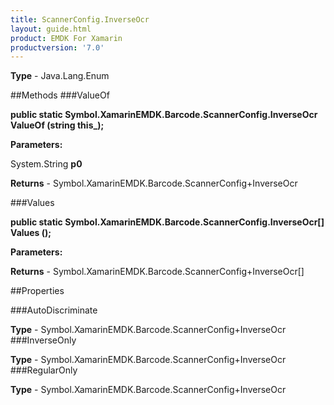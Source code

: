 ```yaml
---
title: ScannerConfig.InverseOcr
layout: guide.html
product: EMDK For Xamarin 
productversion: '7.0' 
---
```


    

**Type** - Java.Lang.Enum

##Methods
###ValueOf

**public static Symbol.XamarinEMDK.Barcode.ScannerConfig.InverseOcr ValueOf (string this_);**


        

**Parameters:**

System.String **p0** 

**Returns** - Symbol.XamarinEMDK.Barcode.ScannerConfig+InverseOcr

###Values

**public static Symbol.XamarinEMDK.Barcode.ScannerConfig.InverseOcr[] Values ();**


        

**Parameters:**

**Returns** - Symbol.XamarinEMDK.Barcode.ScannerConfig+InverseOcr[]

##Properties

###AutoDiscriminate

        

**Type** - Symbol.XamarinEMDK.Barcode.ScannerConfig+InverseOcr
###InverseOnly

        

**Type** - Symbol.XamarinEMDK.Barcode.ScannerConfig+InverseOcr
###RegularOnly

        

**Type** - Symbol.XamarinEMDK.Barcode.ScannerConfig+InverseOcr
